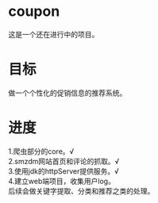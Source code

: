 # coupon
这是一个还在进行中的项目。

# 目标
做一个个性化的促销信息的推荐系统。

# 进度
1.爬虫部分的core。√  
2.smzdm网站首页和评论的抓取。√  
3.使用jdk的httpServer提供服务。√  
4.建立web端项目，收集用户log。  
后续会做关键字提取、分类和推荐之类的处理。
